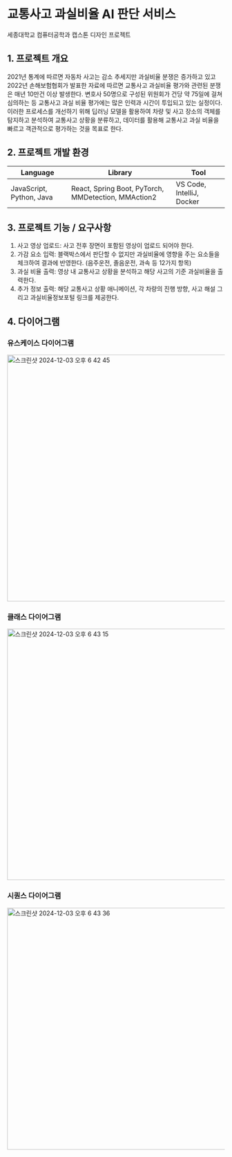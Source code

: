 # 교통사고 과실비율 AI 판단 서비스
세종대학교 컴퓨터공학과 캡스톤 디자인 프로젝트

## 1. 프로젝트 개요
2021년 통계에 따르면 자동차 사고는 감소 추세지만 과실비율 분쟁은 증가하고 있고 2022년 손해보험협회가 발표한 자료에 따르면 교통사고 과실비율 평가와 관련된 분쟁은 매년 10만건 이상 발생한다. 변호사 50명으로 구성된 위원회가 건당 약 75일에 걸쳐 심의하는 등 교통사고 과실 비율 평가에는 많은 인력과 시간이 투입되고 있는 실정이다. 이러한 프로세스를 개선하기 위해 딥러닝 모델을 활용하여 차량 및 사고 장소의 객체를 탐지하고 분석하여 교통사고 상황을 분류하고, 데이터를 활용해 교통사고 과실 비율을 빠르고 객관적으로 평가하는 것을 목표로 한다.

## 2. 프로젝트 개발 환경
|**Language**|**Library**|**Tool**|
|-----|-----|-----|
|JavaScript, Python, Java|React, Spring Boot, PyTorch, MMDetection, MMAction2|VS Code, IntelliJ, Docker|

## 3. 프로젝트 기능 / 요구사항
1. 사고 영상 업로드: 사고 전후 장면이 포함된 영상이 업로드 되어야 한다.
2. 가감 요소 입력: 블랙박스에서 판단할 수 없지만 과실비율에 영향을 주는 요소들을 체크하여 결과에 반영한다. (음주운전, 졸음운전, 과속 등 12가지 항목)
3. 과실 비율 출력: 영상 내 교통사고 상황을 분석하고 해당 사고의 기준 과실비율을 출력한다.
4. 추가 정보 출력: 해당 교통사고 상황 애니메이션, 각 차량의 진행 방향, 사고 해설 그리고 과실비율정보포털 링크를 제공한다.

## 4. 다이어그램
### 유스케이스 다이어그램
<img width="570" alt="스크린샷 2024-12-03 오후 6 42 45" src="https://github.com/user-attachments/assets/a5203c44-f39e-46d9-ad25-a16bf148ed2a">

### 클래스 다이어그램
<img width="581" alt="스크린샷 2024-12-03 오후 6 43 15" src="https://github.com/user-attachments/assets/383e8d18-8d81-415e-8cbc-0b2c0d76703b">

### 시퀀스 다이어그램
<img width="559" alt="스크린샷 2024-12-03 오후 6 43 36" src="https://github.com/user-attachments/assets/7e0aecdf-fca3-4165-bf55-e1d16e5b2fd3">
